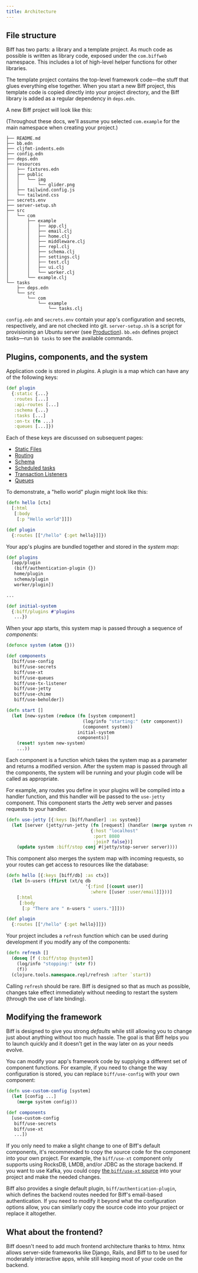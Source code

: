 ```yaml
---
title: Architecture
---
```


## File structure

Biff has two parts: a library and a template project. As much code as
possible is written as library code, exposed under the `com.biffweb` namespace.
This includes a lot of high-level helper functions for other libraries.

The template project contains the top-level framework code&mdash;the stuff that glues
everything else together. When you start a new Biff project, this template code is
copied directly into your project directory, and the Biff library is added as a regular
dependency in `deps.edn`.

A new Biff project will look like this:

(Throughout these docs, we'll assume you selected `com.example` for the main
namespace when creating your project.)

```text
├── README.md
├── bb.edn
├── cljfmt-indents.edn
├── config.edn
├── deps.edn
├── resources
│   ├── fixtures.edn
│   ├── public
│   │   └── img
│   │       └── glider.png
│   ├── tailwind.config.js
│   └── tailwind.css
├── secrets.env
├── server-setup.sh
├── src
│   └── com
│       ├── example
│       │   ├── app.clj
│       │   ├── email.clj
│       │   ├── home.clj
│       │   ├── middleware.clj
│       │   ├── repl.clj
│       │   ├── schema.clj
│       │   ├── settings.clj
│       │   ├── test.clj
│       │   ├── ui.clj
│       │   └── worker.clj
│       └── example.clj
└── tasks
    ├── deps.edn
    └── src
        └── com
            └── example
                └── tasks.clj
```

`config.edn` and `secrets.env` contain your app's configuration and secrets,
respectively, and are not checked into git. `server-setup.sh` is a script for
provisioning an Ubuntu server (see [Production](/docs/reference/production/)).
`bb.edn` defines project tasks&mdash;run `bb tasks` to see the available
commands.

## Plugins, components, and the system

Application code is stored in *plugins*. A plugin is a map which can have any
of the following keys:

```clojure
(def plugin
  {:static {...}
   :routes [...]
   :api-routes [...]
   :schema {...}
   :tasks [...]
   :on-tx (fn ...)
   :queues [...]})
```

Each of these keys are discussed on subsequent pages:

 - [Static Files](docs/reference/static-files/)
 - [Routing](/docs/reference/routing/)
 - [Schema](docs/reference/schema/)
 - [Scheduled tasks](docs/reference/scheduled-tasks/)
 - [Transaction Listeners](docs/reference/transaction-listeners/)
 - [Queues](docs/reference/queues/)

To demonstrate, a "hello world" plugin might look like this:

```clojure
(defn hello [ctx]
  [:html
   [:body
    [:p "Hello world"]]])

(def plugin
  {:routes [["/hello" {:get hello}]]})
```

Your app's plugins are bundled together and stored in the *system map*:

```clojure
(def plugins
  [app/plugin
   (biff/authentication-plugin {})
   home/plugin
   schema/plugin
   worker/plugin])

...

(def initial-system
  {:biff/plugins #'plugins
   ...})
```

When your app starts, this system map is passed through a sequence of *components*:

```clojure
(defonce system (atom {}))

(def components
  [biff/use-config
   biff/use-secrets
   biff/use-xt
   biff/use-queues
   biff/use-tx-listener
   biff/use-jetty
   biff/use-chime
   biff/use-beholder])

(defn start []
  (let [new-system (reduce (fn [system component]
                             (log/info "starting:" (str component))
                             (component system))
                           initial-system
                           components)]
    (reset! system new-system)
    ...))
```

Each component is a function which takes the system map as a parameter and
returns a modified version. After the system map is passed through all the
components, the system will be running and your plugin code will be called as
appropriate.

For example, any routes you define in your plugins will be compiled into a
handler function, and this handler will be passed to the `use-jetty` component.
This component starts the Jetty web server and passes requests to your handler.

```clojure
(defn use-jetty [{:keys [biff/handler] :as system}]
  (let [server (jetty/run-jetty (fn [request] (handler (merge system request)))
                                {:host "localhost"
                                 :port 8080
                                 :join? false})]
    (update system :biff/stop conj #(jetty/stop-server server))))
```

This component also merges the system map with incoming requests, so your
routes can get access to resources like the database:

```clojure
(defn hello [{:keys [biff/db] :as ctx}]
  (let [n-users (ffirst (xt/q db
                              '{:find [(count user)]
                                :where [[user :user/email]]}))]
    [:html
     [:body
      [:p "There are " n-users " users."]]]))

(def plugin
  {:routes [["/hello" {:get hello}]]})
```

Your project includes a `refresh` function which can be used during development
if you modify any of the components:

```clojure
(defn refresh []
  (doseq [f (:biff/stop @system)]
    (log/info "stopping:" (str f))
    (f))
  (clojure.tools.namespace.repl/refresh :after `start))
```

Calling `refresh` should be rare. Biff is designed so that as much as possible,
changes take effect immediately without needing to restart the system (through
the use of late binding).

## Modifying the framework

Biff is designed to give you strong *defaults* while still allowing you to
change just about anything without too much hassle. The goal is that Biff helps
you to launch quickly and it doesn't get in the way later on as your needs
evolve.

You can modify your app's framework code by supplying a different set of
component functions. For example, if you need to change the way configuration
is stored, you can replace `biff/use-config` with your own component:

```clojure
(defn use-custom-config [system]
  (let [config ...]
    (merge system config)))

(def components
  [use-custom-config
   biff/use-secrets
   biff/use-xt
   ...])
```

If you only need to make a slight change to one of Biff's default components, it's recommended
to copy the source code for the component into your own project. For example, the `biff/use-xt` component
only supports using RocksDB, LMDB, and/or JDBC as the storage backend. If you want to use Kafka, you
could copy [the `biff/use-xt` source](https://github.com/jacobobryant/biff/blob/master/src/com/biffweb/impl/xtdb.clj#L25-L77)
into your project and make the needed changes.

Biff also provides a single default plugin, `biff/authentication-plugin`, which
defines the backend routes needed for Biff's email-based authentication. If you
need to modify it beyond what the configuration options allow, you can
similarly copy the source code into your project or replace it altogether.

## What about the frontend?

Biff doesn't need to add much frontend architecture thanks to htmx. htmx allows
server-side frameworks like Django, Rails, and Biff to to be used for
moderately interactive apps, while still keeping most of your code on the
backend.
